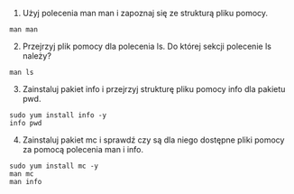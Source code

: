 1. Użyj polecenia man man i zapoznaj się ze strukturą pliku pomocy.
```
man man
```

2. Przejrzyj plik pomocy dla polecenia ls. Do której sekcji polecenie ls należy?
```
man ls
```

3. Zainstaluj pakiet info i przejrzyj strukturę pliku pomocy info dla pakietu pwd.
```
sudo yum install info -y
info pwd
```

4. Zainstaluj pakiet mc i sprawdź czy są dla niego dostępne pliki pomocy za pomocą polecenia man i info.
```
sudo yum install mc -y
man mc
man info
```
